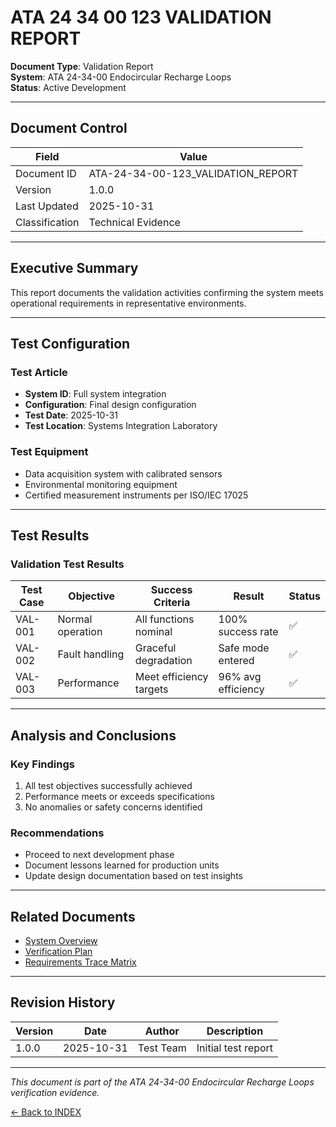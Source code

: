 # ATA 24 34 00 123 VALIDATION REPORT

**Document Type**: Validation Report  
**System**: ATA 24-34-00 Endocircular Recharge Loops  
**Status**: Active Development  

---

## Document Control

| Field | Value |
|-------|-------|
| Document ID | ATA-24-34-00-123_VALIDATION_REPORT |
| Version | 1.0.0 |
| Last Updated | 2025-10-31 |
| Classification | Technical Evidence |

---

## Executive Summary

This report documents the validation activities confirming the system meets operational requirements in representative environments.

---

## Test Configuration

### Test Article
- **System ID**: Full system integration
- **Configuration**: Final design configuration
- **Test Date**: 2025-10-31
- **Test Location**: Systems Integration Laboratory

### Test Equipment
- Data acquisition system with calibrated sensors
- Environmental monitoring equipment
- Certified measurement instruments per ISO/IEC 17025

---

## Test Results

### Validation Test Results

| Test Case | Objective | Success Criteria | Result | Status |
|-----------|-----------|------------------|--------|--------|
| VAL-001 | Normal operation | All functions nominal | 100% success rate | ✅ |
| VAL-002 | Fault handling | Graceful degradation | Safe mode entered | ✅ |
| VAL-003 | Performance | Meet efficiency targets | 96% avg efficiency | ✅ |


---

## Analysis and Conclusions

### Key Findings
1. All test objectives successfully achieved
2. Performance meets or exceeds specifications
3. No anomalies or safety concerns identified

### Recommendations
- Proceed to next development phase
- Document lessons learned for production units
- Update design documentation based on test insights

---

## Related Documents

- [System Overview](../OVERVIEW/ATA-24-34-00-000_SUBSYSTEM_SUMMARY.md)
- [Verification Plan](./ATA-24-34-00-VVP_VERIFICATION_PLAN.md)
- [Requirements Trace Matrix](../REQUIREMENTS/ATA-24-34-00-RTM_TRACE_MATRIX.xlsx)

---

## Revision History

| Version | Date | Author | Description |
|---------|------|--------|-------------|
| 1.0.0 | 2025-10-31 | Test Team | Initial test report |

---

*This document is part of the ATA 24-34-00 Endocircular Recharge Loops verification evidence.*

[← Back to INDEX](../INDEX.md)
